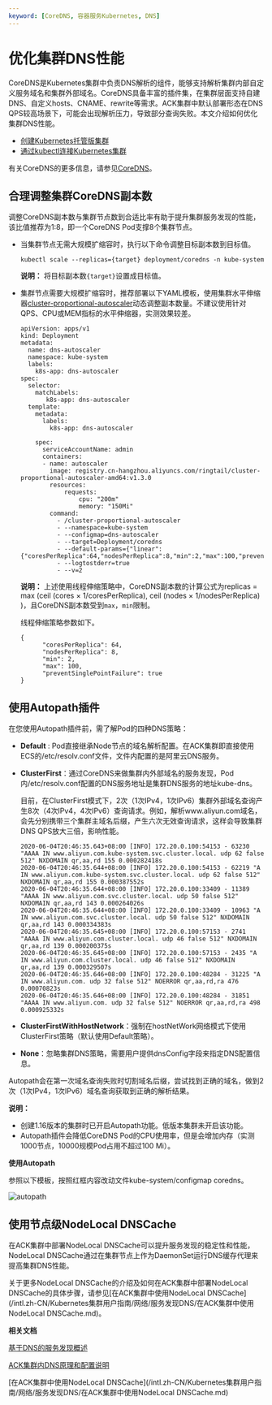 ```yaml
---
keyword: [CoreDNS, 容器服务Kubernetes, DNS]
---
```


# 优化集群DNS性能

CoreDNS是Kubernetes集群中负责DNS解析的组件，能够支持解析集群内部自定义服务域名和集群外部域名。CoreDNS具备丰富的插件集，在集群层面支持自建DNS、自定义hosts、CNAME、rewrite等需求。ACK集群中默认部署形态在DNS QPS较高场景下，可能会出现解析压力，导致部分查询失败。本文介绍如何优化集群DNS性能。

-   [创建Kubernetes托管版集群](/intl.zh-CN/Kubernetes集群用户指南/集群/创建集群/创建Kubernetes托管版集群.md)
-   [通过kubectl连接Kubernetes集群](/intl.zh-CN/Kubernetes集群用户指南/集群/连接集群/通过kubectl连接Kubernetes集群.md)

有关CoreDNS的更多信息，请参见[CoreDNS](https://coredns.io/)。

## 合理调整集群CoreDNS副本数

调整CoreDNS副本数与集群节点数到合适比率有助于提升集群服务发现的性能，该比值推荐为1:8，即一个CoreDNS Pod支撑8个集群节点。

-   当集群节点无需大规模扩缩容时，执行以下命令调整目标副本数到目标值。

    ```
    kubectl scale --replicas={target} deployment/coredns -n kube-system
    ```

    **说明：** 将目标副本数`{target}`设置成目标值。

-   集群节点需要大规模扩缩容时，推荐部署以下YAML模板，使用集群水平伸缩器[cluster-proportional-autoscaler](https://github.com/kubernetes-sigs/cluster-proportional-autoscaler)动态调整副本数量。不建议使用针对QPS、CPU或MEM指标的水平伸缩器，实测效果较差。

    ```
    apiVersion: apps/v1
    kind: Deployment
    metadata:
      name: dns-autoscaler
      namespace: kube-system
      labels:
        k8s-app: dns-autoscaler
    spec:
      selector:
        matchLabels:
           k8s-app: dns-autoscaler
      template:
        metadata:
          labels:
            k8s-app: dns-autoscaler
    
        spec:
          serviceAccountName: admin
          containers:
          - name: autoscaler
            image: registry.cn-hangzhou.aliyuncs.com/ringtail/cluster-proportional-autoscaler-amd64:v1.3.0
            resources:
                requests:
                    cpu: "200m"
                    memory: "150Mi"
            command:
              - /cluster-proportional-autoscaler
              - --namespace=kube-system
              - --configmap=dns-autoscaler
              - --target=Deployment/coredns
              - --default-params={"linear":{"coresPerReplica":64,"nodesPerReplica":8,"min":2,"max":100,"preventSinglePointFailure":true}}
              - --logtostderr=true
              - --v=2
    ```

    **说明：** 上述使用线程伸缩策略中，CoreDNS副本数的计算公式为replicas = max \(ceil \(cores × 1/coresPerReplica\), ceil \(nodes × 1/nodesPerReplica\) \)，且CoreDNS副本数受到`max`，`min`限制。

    线程伸缩策略参数如下。

    ```
    {
          "coresPerReplica": 64,
          "nodesPerReplica": 8,
          "min": 2,
          "max": 100,
          "preventSinglePointFailure": true
    }
    ```


## 使用Autopath插件

在您使用Autopath插件前，需了解Pod的四种DNS策略：

-   **Default** : Pod直接继承Node节点的域名解析配置。在ACK集群即直接使用ECS的/etc/resolv.conf文件，文件内配置的是阿里云DNS服务。
-   **ClusterFirst**：通过CoreDNS来做集群内外部域名的服务发现，Pod内/etc/resolv.conf配置的DNS服务地址是集群DNS服务的地址kube-dns。

    目前，在ClusterFirst模式下，2次（1次IPv4，1次IPv6）集群外部域名查询产生8次（4次IPv4，4次IPv6）查询请求。例如，解析www.aliyun.com域名，会先分别携带三个集群主域名后缀，产生六次无效查询请求，这样会导致集群DNS QPS放大三倍，影响性能。

    ```
    2020-06-04T20:46:35.643+08:00 [INFO] 172.20.0.100:54153 - 63230 "AAAA IN www.aliyun.com.kube-system.svc.cluster.local. udp 62 false 512" NXDOMAIN qr,aa,rd 155 0.000282418s
    2020-06-04T20:46:35.644+08:00 [INFO] 172.20.0.100:54153 - 62219 "A IN www.aliyun.com.kube-system.svc.cluster.local. udp 62 false 512" NXDOMAIN qr,aa,rd 155 0.000387552s
    2020-06-04T20:46:35.644+08:00 [INFO] 172.20.0.100:33409 - 11389 "AAAA IN www.aliyun.com.svc.cluster.local. udp 50 false 512" NXDOMAIN qr,aa,rd 143 0.000264026s
    2020-06-04T20:46:35.644+08:00 [INFO] 172.20.0.100:33409 - 10963 "A IN www.aliyun.com.svc.cluster.local. udp 50 false 512" NXDOMAIN qr,aa,rd 143 0.000334383s
    2020-06-04T20:46:35.645+08:00 [INFO] 172.20.0.100:57153 - 2741 "AAAA IN www.aliyun.com.cluster.local. udp 46 false 512" NXDOMAIN qr,aa,rd 139 0.000200375s
    2020-06-04T20:46:35.645+08:00 [INFO] 172.20.0.100:57153 - 2435 "A IN www.aliyun.com.cluster.local. udp 46 false 512" NXDOMAIN qr,aa,rd 139 0.000329507s
    2020-06-04T20:46:35.646+08:00 [INFO] 172.20.0.100:48284 - 31225 "A IN www.aliyun.com. udp 32 false 512" NOERROR qr,aa,rd,ra 476 0.00070823s
    2020-06-04T20:46:35.646+08:00 [INFO] 172.20.0.100:48284 - 31851 "AAAA IN www.aliyun.com. udp 32 false 512" NOERROR qr,aa,rd,ra 498 0.000925332s
    ```

-   **ClusterFirstWithHostNetwork**：强制在hostNetWork网络模式下使用ClusterFirst策略（默认使用Default策略）。
-   **None**：忽略集群DNS策略，需要用户提供dnsConfig字段来指定DNS配置信息。

Autopath会在第一次域名查询失败时切割域名后缀，尝试找到正确的域名，做到2次（1次IPv4，1次IPv6）域名查询获取到正确的解析结果。

**说明：**

-   创建1.16版本的集群时已开启Autopath功能。低版本集群未开启该功能。
-   Autopath插件会降低CoreDNS Pod的CPU使用率，但是会增加内存（实测1000节点，10000规模Pod占用不超过100 Mi）。

**使用Autopath**

参照以下模板，按照红框内容改动文件kube-system/configmap coredns。

![autopath](https://static-aliyun-doc.oss-accelerate.aliyuncs.com/assets/img/zh-CN/6795659951/p129419.png)

## 使用节点级NodeLocal DNSCache

在ACK集群中部署NodeLocal DNSCache可以提升服务发现的稳定性和性能，NodeLocal DNSCache通过在集群节点上作为DaemonSet运行DNS缓存代理来提高集群DNS性能。

关于更多NodeLocal DNSCache的介绍及如何在ACK集群中部署NodeLocal DNSCache的具体步骤，请参见[在ACK集群中使用NodeLocal DNSCache](/intl.zh-CN/Kubernetes集群用户指南/网络/服务发现DNS/在ACK集群中使用NodeLocal DNSCache.md)。

**相关文档**  


[基于DNS的服务发现概述](/intl.zh-CN/Kubernetes集群用户指南/网络/服务发现DNS/基于DNS的服务发现概述.md)

[ACK集群内DNS原理和配置说明](/intl.zh-CN/Kubernetes集群用户指南/网络/服务发现DNS/ACK集群内DNS原理和配置说明.md)

[在ACK集群中使用NodeLocal DNSCache](/intl.zh-CN/Kubernetes集群用户指南/网络/服务发现DNS/在ACK集群中使用NodeLocal DNSCache.md)

